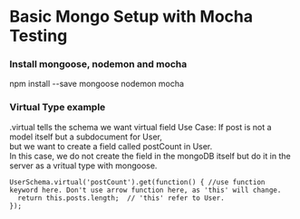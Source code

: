 # Basic Mongo Setup with Mocha Testing

### Install mongoose, nodemon and mocha
  npm install --save mongoose nodemon mocha   

### Virtual Type example
.virtual tells the schema we want virtual field
Use Case:
    If post is not a model itself but a subdocument for User, <br/>
    but we want to create a field called postCount in User. <br />
    In this case, we do not create the field in the mongoDB itself but do it in the server as a vritual type with mongoose.
```
UserSchema.virtual('postCount').get(function() { //use function keyword here. Don't use arrow function here, as 'this' will change.
  return this.posts.length;  // 'this' refer to User.
});
```
